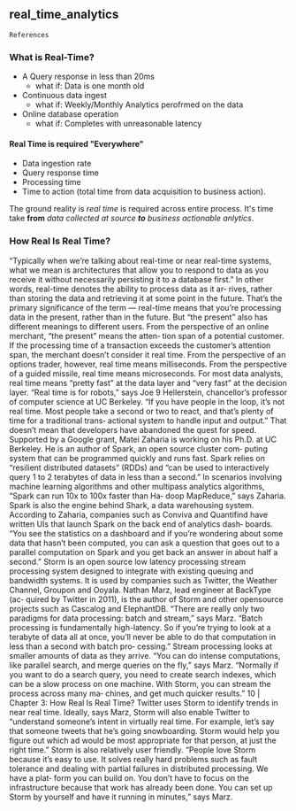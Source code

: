 ## real_time_analytics

`References`

### What is Real-Time?
* A Query response in less than 20ms
  * what if:  Data is one month old
* Continuous data ingest
  * what if: Weekly/Monthly Analytics perofrmed on the data
* Online database operation
  * what if:  Completes with unreasonable latency

#### Real Time is required "Everywhere"
* Data ingestion rate
* Query response time
* Processing time
* Time to action (total time from data acquisition to business action).

The ground reality is _real time_ is required across entire process. It's time take **from** _data collected at source **to** business actionable anlytics_.

### How Real Is Real Time?
  “Typically when we’re talking about real-time or near real-time systems, what we
mean is architectures that allow you to respond to data as you receive
it without necessarily persisting it to a database first.”
In other words, real-time denotes the ability to process data as it ar‐
rives, rather than storing the data and retrieving it at some point in
the future. That’s the primary significance of the term — real-time
means that you’re processing data in the present, rather than in the
future.
But “the present” also has different meanings to different users. From
the perspective of an online merchant, “the present” means the atten‐
tion span of a potential customer. If the processing time of a transaction
exceeds the customer’s attention span, the merchant doesn’t consider
it real time.
From the perspective of an options trader, however, real time means
milliseconds. From the perspective of a guided missile, real time means
microseconds.
For most data analysts, real time means “pretty fast” at the data layer
and “very fast” at the decision layer. “Real time is for robots,” says Joe
9
Hellerstein, chancellor’s professor of computer science at UC Berkeley.
“If you have people in the loop, it’s not real time. Most people take a
second or two to react, and that’s plenty of time for a traditional trans‐
actional system to handle input and output.”
That doesn’t mean that developers have abandoned the quest for speed.
Supported by a Google grant, Matei Zaharia is working on his Ph.D.
at UC Berkeley. He is an author of Spark, an open source cluster com‐
puting system that can be programmed quickly and runs fast. Spark
relies on “resilient distributed datasets” (RDDs) and “can be used to
interactively query 1 to 2 terabytes of data in less than a second.”
In scenarios involving machine learning algorithms and other multipass
analytics algorithms, “Spark can run 10x to 100x faster than Ha‐
doop MapReduce,” says Zaharia. Spark is also the engine behind
Shark, a data warehousing system.
According to Zaharia, companies such as Conviva and Quantifind
have written UIs that launch Spark on the back end of analytics dash‐
boards. “You see the statistics on a dashboard and if you’re wondering
about some data that hasn’t been computed, you can ask a question
that goes out to a parallel computation on Spark and you get back an
answer in about half a second.”
Storm is an open source low latency processing stream processing
system designed to integrate with existing queuing and bandwidth
systems. It is used by companies such as Twitter, the Weather Channel,
Groupon and Ooyala. Nathan Marz, lead engineer at BackType (ac‐
quired by Twitter in 2011), is the author of Storm and other opensource
projects such as Cascalog and ElephantDB.
“There are really only two paradigms for data processing: batch and
stream,” says Marz. “Batch processing is fundamentally high-latency.
So if you’re trying to look at a terabyte of data all at once, you’ll never
be able to do that computation in less than a second with batch pro‐
cessing.”
Stream processing looks at smaller amounts of data as they arrive. “You
can do intense computations, like parallel search, and merge queries
on the fly,” says Marz. “Normally if you want to do a search query, you
need to create search indexes, which can be a slow process on one
machine. With Storm, you can stream the process across many ma‐
chines, and get much quicker results.”
10 | Chapter 3: How Real Is Real Time?
Twitter uses Storm to identify trends in near real time. Ideally, says
Marz, Storm will also enable Twitter to “understand someone’s intent
in virtually real time. For example, let’s say that someone tweets that
he’s going snowboarding. Storm would help you figure out which ad
would be most appropriate for that person, at just the right time.”
Storm is also relatively user friendly. “People love Storm because it’s
easy to use. It solves really hard problems such as fault tolerance and
dealing with partial failures in distributed processing. We have a plat‐
form you can build on. You don’t have to focus on the infrastructure
because that work has already been done. You can set up Storm by
yourself and have it running in minutes,” says Marz.
